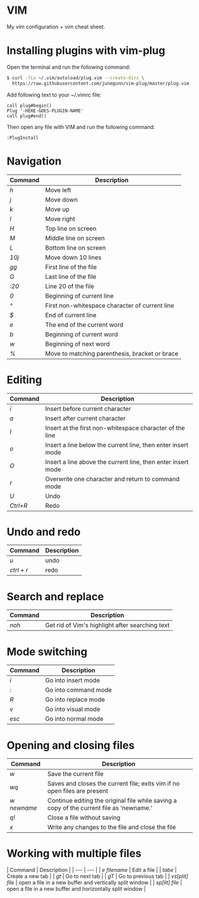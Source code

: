 # VIM
My vim configuration + vim cheat sheet.

<h1>Installing plugins with vim-plug</h1>

Open the terminal and run the following command:

```bash
$ curl -fLo ~/.vim/autoload/plug.vim --create-dirs \
  https://raw.githubusercontent.com/junegunn/vim-plug/master/plug.vim
```

Add following text to your ~/.vimrc file:

```vim
call plug#begin()
Plug '-HERE-GOES-PLUGIN-NAME'
call plug#end()
```
Then open any file with VIM and run the following command:

```vim
:PlugInstall
```

<h1>Navigation</h1>

| Command | Description |
| --- | --- |
| <i>h</i> | Move left |
| <i>j</i> | Move down |
| <i>k</i> | Move up |
| <i>l</i> | Move right |
| <i>H</i> | Top line on screen |
| <i>M</i> | Middle line on screen |
| <i>L</i> | Bottom line on screen |
| <i>10j</i> | Move down 10 lines |
| <i>gg</i> | First line of the file | 
| <i>G</i> | Last line of the file |
| <i>:20</i> | Line 20 of the file |
| <i>0</i> | Beginning of current line |
| <i>^</i> | First non-whitespace character of current line |
| <i>$</i> | End of current line |
| <i>e</i> | The end of the current word |
| <i>b</i> | Beginning of current word |
| <i>w</i> | Beginning of next word |
| <i>%</i> | Move to matching parenthesis, bracket or brace |

<h1>Editing</h1>

| Command | Description |
| --- | --- |
| <i>i</i> | Insert before current character |
| <i>a</i> | Insert after current character |
| <i>I</i> | Insert at the first non-whitespace character of the line |
| <i>o</i> | Insert a line below the current line, then enter insert mode |
| <i>O</i> | Insert a line above the current line, then enter insert mode |
| <i>r</i> | Overwrite one character and return to command mode |
| <i>U</i> | Undo |
| <i>Ctrl+R</i> | Redo |

<h1>Undo and redo</h1>

| Command | Description |
| --- | --- |
| <i>u</i> | undo |
| <i>ctrl + r</i> | redo |

<h1>Search and replace</h1>

| Command | Description |
| --- | --- |
| <i>noh</i> | Get rid of Vim's highlight after searching text |

<h1>Mode switching</h1>

| Command | Description |
| --- | --- |
| <i>i</i> | Go into insert mode |
| <i>:</i> | Go into command mode |
| <i>R</i> | Go into replace mode |
| <i>v</i> | Go into visual mode |
| <i>esc</i> | Go into normal mode |

<h1>Opening and closing files</h1>

| Command | Description |
| --- | --- |
| <i>w</i> | Save the current file |
| <i>wq</i> | Saves and closes the current file; exits vim if no open files are present |
| <i>w newname</i> | Continue editing the original file while saving a copy of the current file as ‘newname.' |
| <i>q!</i> | Close a file without saving |
| <i>x</i> | Write any changes to the file and close the file |

<h1>Working with multiple files</h1>
| Command | Description |
| --- | --- |
| <i>e filename</i> | Edit a file |
| <i>tabe</i> | Create a new tab |
| <i>gt</i> | Go to next tab |
| <i>gT</i> | Go to previous tab |
| <i>vs[plit] file</i> | open a file in a new buffer and vertically split window |
| <i>sp[lit] file</i> | open a file in a new buffer and horizontally split window |
